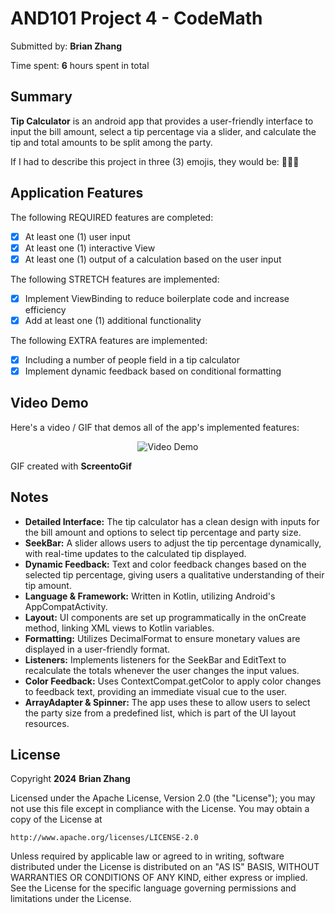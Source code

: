 # AND101 Project 4 - CodeMath

Submitted by: **Brian Zhang**

Time spent: **6** hours spent in total

## Summary

**Tip Calculator** is an android app that provides a user-friendly interface to input the bill amount, select a tip percentage via a slider, and calculate the tip and total amounts to be split among the party.

If I had to describe this project in three (3) emojis, they would be: **💸🧮🤑**

## Application Features

The following REQUIRED features are completed:

- [X] At least one (1) user input
- [X] At least one (1) interactive View
- [X] At least one (1) output of a calculation based on the user input

The following STRETCH features are implemented:

- [X] Implement ViewBinding to reduce boilerplate code and increase efficiency
- [X] Add at least one (1) additional functionality

The following EXTRA features are implemented:

- [X] Including a number of people field in a tip calculator
- [X] Implement dynamic feedback based on conditional formatting

## Video Demo

Here's a video / GIF that demos all of the app's implemented features:

<p align="center">
  <img src='https://imgur.com/j3BvJ7P.gif' title='Video Demo' width='' alt='Video Demo' />
</p>

GIF created with **ScreentoGif**

<!-- Recommended tools:
- [Kap](https://getkap.co/) for macOS
- [ScreenToGif](https://www.screentogif.com/) for Windows
- [peek](https://github.com/phw/peek) for Linux. -->

## Notes

- **Detailed Interface:** The tip calculator has a clean design with inputs for the bill amount and options to select tip percentage and party size.
- **SeekBar:** A slider allows users to adjust the tip percentage dynamically, with real-time updates to the calculated tip displayed.
- **Dynamic Feedback:** Text and color feedback changes based on the selected tip percentage, giving users a qualitative understanding of their tip amount.
- **Language & Framework:** Written in Kotlin, utilizing Android's AppCompatActivity.
- **Layout:** UI components are set up programmatically in the onCreate method, linking XML views to Kotlin variables.
- **Formatting:** Utilizes DecimalFormat to ensure monetary values are displayed in a user-friendly format.
- **Listeners:** Implements listeners for the SeekBar and EditText to recalculate the totals whenever the user changes the input values.
- **Color Feedback:** Uses ContextCompat.getColor to apply color changes to feedback text, providing an immediate visual cue to the user.
- **ArrayAdapter & Spinner:** The app uses these to allow users to select the party size from a predefined list, which is part of the UI layout resources.

## License

Copyright **2024** **Brian Zhang**

Licensed under the Apache License, Version 2.0 (the "License");
you may not use this file except in compliance with the License.
You may obtain a copy of the License at

    http://www.apache.org/licenses/LICENSE-2.0

Unless required by applicable law or agreed to in writing, software
distributed under the License is distributed on an "AS IS" BASIS,
WITHOUT WARRANTIES OR CONDITIONS OF ANY KIND, either express or implied.
See the License for the specific language governing permissions and
limitations under the License.
